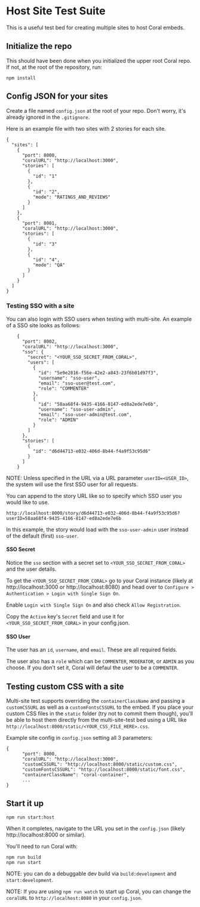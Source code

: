 # Host Site Test Suite

This is a useful test bed for creating multiple sites to host Coral embeds.

## Initialize the repo

This should have been done when you initialized the upper root Coral repo. If not, at the root of the repository, run:

```
npm install
```

## Config JSON for your sites

Create a file named `config.json` at the root of your repo. Don't worry, it's already ignored in the `.gitignore`.

Here is an example file with two sites with 2 stories for each site.

```
{
  "sites": [
    {
      "port": 8000,
      "coralURL": "http://localhost:3000",
      "stories": [
        {
          "id": "1"
        },
        {
          "id": "2",
          "mode": "RATINGS_AND_REVIEWS"
        }
      ]
    },
    {
      "port": 8001,
      "coralURL": "http://localhost:3000",
      "stories": [
        {
          "id": "3"
        },
        {
          "id": "4",
          "mode": "QA"
        }
      ]
    }
  ]
}
```

### Testing SSO with a site

You can also login with SSO users when testing with multi-site. An example of a SSO site looks as follows:

```
    {
      "port": 8002,
      "coralURL": "http://localhost:3000",
      "sso": {
        "secret": "<YOUR_SSO_SECRET_FROM_CORAL>",
        "users": [
          {
            "id": "5e9e2816-f56e-42e2-a843-23f6b01d97f3",
            "username": "sso-user",
            "email": "sso-user@test.com",
            "role": "COMMENTER"
          },
          {
            "id": "58aa68f4-9435-4166-8147-ed8a2ede7e6b",
            "username": "sso-user-admin",
            "email": "sso-user-admin@test.com",
            "role": "ADMIN"
          }
        ]
      },
      "stories": [
        {
          "id": "d6d44713-e032-406d-8b44-f4a9f53c95d6"
        }
      ]
    }
```

NOTE: Unless specified in the URL via a URL parameter `userID=<USER_ID>`, the system will use the first SSO user for all requests.

You can append to the story URL like so to specify which SSO user you would like to use.

`http://localhost:8000/story/d6d44713-e032-406d-8b44-f4a9f53c95d6?userID=58aa68f4-9435-4166-8147-ed8a2ede7e6b`

In this example, the story would load with the `sso-user-admin` user instead of the default (first) `sso-user`.

#### SSO Secret

Notice the `sso` section with a secret set to `<YOUR_SSO_SECRET_FROM_CORAL>` and the user details.

To get the `<YOUR_SSO_SECRET_FROM_CORAL>` go to your Coral instance (likely at http://localhost:3000 or http://localhost:8080) and head over to `Configure > Authentication > Login with Single Sign On`.

Enable `Login with Single Sign On` and also check `Allow Registration`.

Copy the `Active` key's `Secret` field and use it for `<YOUR_SSO_SECRET_FROM_CORAL>` in your config.json.

#### SSO User

The user has an `id`, `username`, and `email`. These are all required fields.

The user also has a `role` which can be `COMMENTER`, `MODERATOR`, or `ADMIN` as you choose. If you don't set it, Coral will defaul the user to be a `COMMENTER`.

## Testing custom CSS with a site

Multi-site test supports overriding the `containerClassName` and passing a `customCSSURL` as well as a `customFontsCSSURL` to the embed. If you place your custom CSS files in the `static` folder (try not to commit them though), you'll be able to host them directly from the multi-site-test bed using a URL like `http://localhost:8000/static/<YOUR_CSS_FILE_HERE>.css`.

Example site config in `config.json` setting all 3 parameters:

```
{
      "port": 8000,
      "coralURL": "http://localhost:3000",
      "customCSSURL": "http://localhost:8000/static/custom.css",
      "customFontsCSSURL": "http://localhost:8000/static/font.css",
      "containerClassName": "coral-container",
      ...
}
```

## Start it up

```
npm run start:host
```

When it completes, navigate to the URL you set in the `config.json` (likely http://localhost:8000 or similar).

You'll need to run Coral with:

```
npm run build
npm run start
```

NOTE: you can do a debuggable dev build via `build:development` and `start:development`.

NOTE: If you are using `npm run watch` to start up Coral, you can change the `coralURL` to `http://localhost:8080` in your `config.json`.
